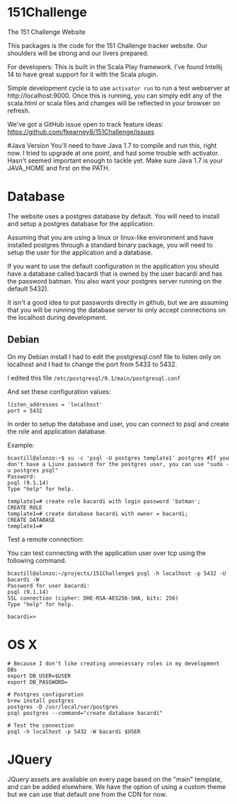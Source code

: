 # 151Challenge

The 151 Challenge Website

This packages is the code for the 151 Challenge tracker website.  Our
shoulders will be strong and our livers prepared.

For developers:
This is built in the Scala Play framework. I've found Intellij
14 to have great support for it with the Scala plugin.

Simple development cycle is to use `activator run` to run a test webserver at
http://localhost:9000. Once this is running, you can simply edit any of the
scala.html or scala files and changes will be reflected in your browser on
refresh.

We've got a GitHub issue open to track feature ideas:
https://github.com/fkearney8/151Challenge/issues

#Java Version
You'll need to have Java 1.7 to compile and run this, right now.
I tried to upgrade at one point, and had some trouble with activator. Hasn't seemed
important enough to tackle yet. Make sure Java 1.7 is your JAVA_HOME and first on the PATH.

# Database

The website uses a postgres database by default.  You will need to install and
setup a postgres database for the application.

Assuming that you are using a linux or linux-like environment and have
installed postgres through a standard binary package, you will need to setup
the user for the application and a database.

If you want to use the default configuration in the application you should have
a database called bacardi that is owned by the user bacardi and has the
password batman.  You also want your postgres server running on the default
5432).

It isn't a good idea to put passwords directly in github, but we are assuming
that you will be running the database server to only accept connections on the
localhost during development.

## Debian

On my Debian install I had to edit the postgresql.conf file to listen only on
localhost and I had to change the port from 5433 to 5432.

I edited this file `/etc/postgresql/9.1/main/postgresql.conf`

And set these configuration values:

```
listen_addresses = 'localhost'
port = 5432
```

In order to setup the database and user, you can connect to psql and create the
role and application database.

Example:

```
bcastill@alonzo:~$ su -c 'psql -U postgres template1' postgres #If you don't have a Liunx password for the postgres user, you can use "sudo -u postgres psql"
Password:
psql (9.1.14)
Type "help" for help.

template1=# create role bacardi with login password 'batman';
CREATE ROLE
template1=# create database bacardi with owner = bacardi;
CREATE DATABASE
template1=#
```

Test a remote connection:

You can test connecting with the application user over tcp using the following
command.

```
bcastill@alonzo:~/projects/151Challenge$ psql -h localhost -p 5432 -U bacardi -W
Password for user bacardi:
psql (9.1.14)
SSL connection (cipher: DHE-RSA-AES256-SHA, bits: 256)
Type "help" for help.

bacardi=>
```

# OS X

```
# Because I don't like creating unnecessary roles in my development DBs
export DB_USER=$USER
export DB_PASSWORD=

# Postgres configuration
brew install postgres
postgres -D /usr/local/var/postgres
psql postgres --command="create database bacardi"

# Test the connection
psql -h localhost -p 5432 -W bacardi $USER
```

# JQuery
JQuery assets are available on every page based on the "main" template, and can be added elsewhere. We have the option
of using a custom theme but we can use that default one from the CDN for now.


